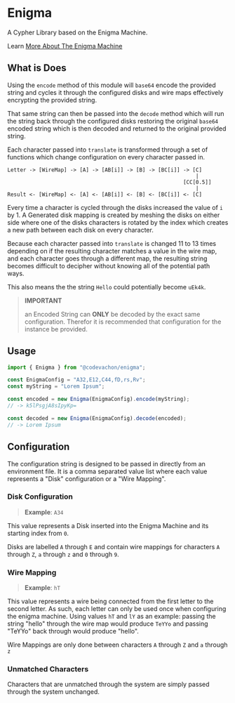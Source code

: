 # Enigma

A Cypher Library based on the Enigma Machine.

Learn [More About The Enigma Machine](https://en.wikipedia.org/wiki/Enigma_machine)

## What is Does

Using the `encode` method of this module will `base64` encode the provided string and cycles it through the configured disks and wire maps effectively encrypting the provided string.

That same string can then be passed into the `decode` method which will run the string back through the configured disks restoring the original `base64` encoded string which is then decoded and returned to the original provided string.

Each character passed into `translate` is transformed through a set of functions which change configuration on every character passed in.

```
Letter -> [WireMap] -> [A] -> [AB[i]] -> [B] -> [BC[i]] -> [C]
                                                            |
                                                        [CC[0.5]]
                                                            |
Result <- [WireMap] <- [A] <- [AB[i]] <- [B] <- [BC[i]] <- [C]
```

Every time a character is cycled through the disks increased the value of `i` by 1. A Generated disk mapping is created by meshing the disks on either side where one of the disks characters is rotated by the index which creates a new path between each disk on every character.

Because each character passed into `translate` is changed 11 to 13 times depending on if the resulting character matches a value in the wire map, and each character goes through a different map, the resulting string becomes difficult to decipher without knowing all of the potential path ways.

This also means the the string `Hello` could potentially become `uEk4k`.

> **IMPORTANT**
>
> an Encoded String can **ONLY** be decoded by the exact same configuration. Therefor it is recommended that configuration for the instance be provided.

## Usage

```ts
import { Enigma } from "@codevachon/enigma";

const EnigmaConfig = "A32,E12,C44,fD,rs,Rv";
const myString = "Lorem Ipsum";

const encoded = new Enigma(EnigmaConfig).encode(myString);
// -> k5lPsgjA8sIpyKp=

const decoded = new Enigma(EnigmaConfig).decode(encoded);
// -> Lorem Ipsum
```

## Configuration

The configuration string is designed to be passed in directly from an environment file. It is a comma separated value list where each value represents a "Disk" configuration or a "Wire Mapping".

### Disk Configuration

> **Example**: `A34`

This value represents a Disk inserted into the Enigma Machine and its starting index from `0`.

Disks are labelled `A` through `E` and contain wire mappings for characters `A` through `Z`, `a` through `z` and `0` through `9`.

### Wire Mapping

> **Example**: `hT`

This value represents a wire being connected from the first letter to the second letter. As such, each letter can only be used once when configuring the enigma machine. Using values `hT` and `lY` as an example: passing the string "hello" through the wire map would produce `TeYYo` and passing "TeYYo" back through would produce "hello".

Wire Mappings are only done between characters `A` through `Z` and `a` through `z`

### Unmatched Characters

Characters that are unmatched through the system are simply passed through the system unchanged.
